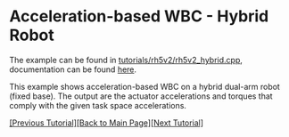 # Acceleration-based WBC - Hybrid Robot

The example can be found in [tutorials/rh5v2/rh5v2_hybrid.cpp](https://github.com/ARC-OPT/wbc/blob/master/tutorials/rh5v2/rh5v2_hybrid.cpp), documentation can be found  [here](https://arc-opt.github.io/wbc/rh5v2__hybrid_8cpp.html).

This example shows acceleration-based WBC on a hybrid dual-arm robot (fixed base). The output are the actuator accelerations and torques that comply with the given task space accelerations.

[[Previous Tutorial]](https://arc-opt.github.io/Documentation/tutorials/acc_serial_robot.html)[[Back to Main Page]](https://arc-opt.github.io/Documentation)[[Next Tutorial]](https://arc-opt.github.io/Documentation/tutorials/ros2_introduction.html)
